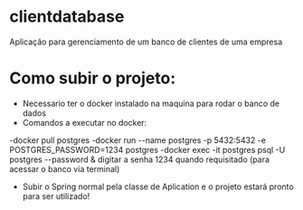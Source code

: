 # clientdatabase
Aplicação para gerenciamento de um banco de clientes de uma empresa

# Como subir o projeto:

- Necessario ter o docker instalado na maquina para rodar o banco de dados
- Comandos a executar no docker:

-docker pull postgres
-docker run --name postgres -p 5432:5432 -e POSTGRES_PASSWORD=1234 postgres
-docker exec -it postgres psql -U postgres --password & digitar a senha 1234 quando requisitado (para acessar o banco via terminal)
    
- Subir o Spring normal pela classe de Aplication e o projeto estará pronto para ser utilizado!
